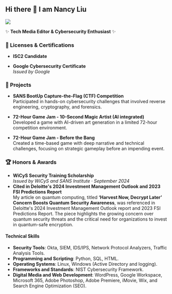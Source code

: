 ## Hi there 👋 I am Nancy Liu
<a href="[https://linkedin.com](https://www.linkedin.com/in/nancychenyizhiliu/)"><img src="https://img.shields.io/badge/-LinkedIn-0072b1?&style=for-the-badge&logo=linkedin&logoColor=white" /></a>

✨ **Tech Media Editor & Cybersecurity Enthusiast** ✨  


### 📜 Licenses & Certifications
- **ISC2 Candidate**
  
- **Google Cybersecurity Certificate**  
  *Issued by Google*

### 🔨 Projects
- **SANS BootUp Capture-the-Flag (CTF) Competition**  
  Participated in hands-on cybersecurity challenges that involved reverse engineering, cryptography, and forensics.
  
- **72-Hour Game Jam - 10-Second Magic Artist (AI integrated)**  
  Developed a game with AI-driven art generation in a limited 72-hour competition environment.

- **72-Hour Game Jam - Before the Bang**  
  Created a time-based game with deep narrative and technical challenges, focusing on strategic gameplay before an impending event.

### 🏆 Honors & Awards
- **WiCyS Security Training Scholarship**  
  *Issued by WiCyS and SANS Institute · September 2024*
- **Cited in Deloitte's 2024 Investment Management Outlook and 2023 FSI Predictions Report**  
  My article on quantum computing, titled **‘Harvest Now, Decrypt Later’ Concern Boosts Quantum Security Awareness**, was referenced in Deloitte's 2024 Investment Management Outlook report and 2023 FSI Predictions Report. The piece highlights the growing concern over quantum security threats and the critical need for organizations to invest in quantum-safe encryption.
  
#### **Technical Skills**
- **Security Tools**: Okta, SIEM, IDS/IPS, Network Protocol Analyzers, Traffic Analysis Tools.
- **Programming and Scripting**: Python, SQL, HTML.
- **Operating Systems**: Linux, Windows (Active Directory and logging).
- **Frameworks and Standards**: NIST Cybersecurity Framework.
- **Digital Media and Web Development**: WordPress, Google Workspace, Microsoft 365, Adobe Photoshop, Adobe Premiere, iMovie, Wix, and Search Engine Optimization (SEO).

